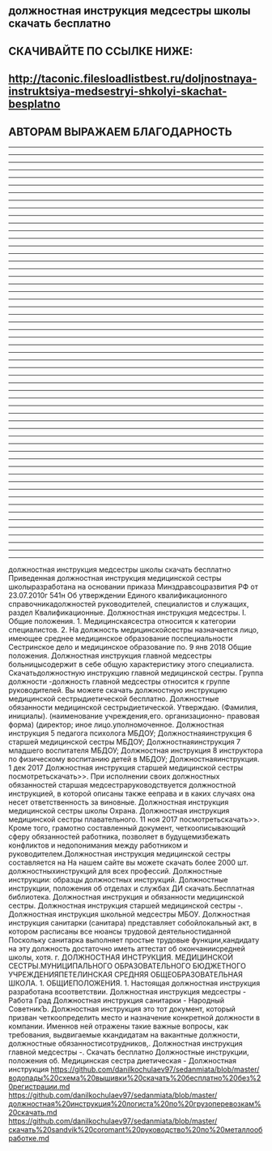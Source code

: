 должностная инструкция медсестры школы скачать бесплатно
--------------------------------------------------
СКАЧИВАЙТЕ ПО ССЫЛКЕ НИЖЕ:
--------------------------------------------------
http://taconic.filesloadlistbest.ru/doljnostnaya-instruktsiya-medsestryi-shkolyi-skachat-besplatno
--------------------------------------------------
АВТОРАМ ВЫРАЖАЕМ БЛАГОДАРНОСТЬ
--------------------------------------------------
--------------------------------------------------
--------------------------------------------------
--------------------------------------------------
--------------------------------------------------
--------------------------------------------------
--------------------------------------------------
--------------------------------------------------
--------------------------------------------------
--------------------------------------------------
--------------------------------------------------
--------------------------------------------------
--------------------------------------------------
--------------------------------------------------
--------------------------------------------------
--------------------------------------------------
--------------------------------------------------
--------------------------------------------------
--------------------------------------------------
--------------------------------------------------
--------------------------------------------------
--------------------------------------------------
--------------------------------------------------
--------------------------------------------------
--------------------------------------------------
--------------------------------------------------
--------------------------------------------------
--------------------------------------------------
--------------------------------------------------
--------------------------------------------------
--------------------------------------------------
--------------------------------------------------
--------------------------------------------------
--------------------------------------------------
--------------------------------------------------
--------------------------------------------------
--------------------------------------------------
--------------------------------------------------
--------------------------------------------------
--------------------------------------------------
--------------------------------------------------
--------------------------------------------------
--------------------------------------------------
--------------------------------------------------
--------------------------------------------------
--------------------------------------------------
--------------------------------------------------
--------------------------------------------------
--------------------------------------------------
--------------------------------------------------
--------------------------------------------------
--------------------------------------------------
--------------------------------------------------
--------------------------------------------------
--------------------------------------------------
--------------------------------------------------
должностная инструкция медсестры школы скачать бесплатно Приведенная должностная инструкция медицинской сестры школыразработана на основании приказа Минздравсоцразвития РФ от 23.07.2010г 541н Об утверждении Единого квалификационного справочникадолжностей руководителей, специалистов и служащих, раздел Квалификационные. Должностная инструкция медсестры. I. Общие положения. 1. Медицинскаясестра относится к категории специалистов. 2. На должность медицинскойсестры назначается лицо, имеющее среднее медицинское образование поспециальности Сестринское дело и медицинское образование по. 9 янв 2018  Общие положения. Должностная инструкция главной медсестры больницысодержит в себе общую характеристику этого специалиста. Скачатьдолжностную инструкцию главной медицинской сестры. Группа должности -должность главной медсестры относится к группе руководителей. Вы можете скачать должностную инструкцию медицинской сестрыдиетической бесплатно. Должностные обязанности медицинской сестрыдиетической. Утверждаю. (Фамилия, инициалы). (наименование учреждения,его. организационно- правовая форма) (директор; иное лицо.уполномоченное. Должностная инструкция  5 педагога  психолога МБДОУ; Должностнаяинструкция  6 старшей медицинской сестры МБДОУ; Должностнаяинструкция 7 младшего воспитателя МБДОУ; Должностная инструкция 8 инструктора по физическому воспитанию детей в МБДОУ; Должностнаяинструкция. 1 дек 2017  Должностная инструкция старшей медицинской сестры посмотретьскачать>>. При исполнении своих должностных обязанностей старшая медсестраруководствуется должностной инструкцией, в которой описаны также ееправа и в каких случаях она несет ответственность за виновные. Должностная инструкция медицинской сестры школы  Охрана. Должностная инструкция медицинской сестры плавательного. 11 ноя 2017  посмотретьскачать>>. Кроме того, грамотно составленный документ, четкоописывающий сферу обязанностей работника, позволяет в будущемизбежать конфликтов и недопонимания между работником и руководителем.Должностная инструкция медицинской сестры составляется на
На нашем сайте вы можете скачать более 2000 шт. должностныхинструкций для всех профессий. Должностные инструкции: образцы должностных инструкций. Должностные инструкции, положения об отделах и службах ДИ скачать.Бесплатная библиотека. Должностная инструкция и обязанности медицинской сестры. Должностная инструкция старшей медицинской сестры -. Должностная инструкция школьной медсестры  МБОУ. Должностная инструкция санитарки (санитара) представляет собойлокальный акт, в котором расписаны все нюансы трудовой деятельностиданной  Поскольку санитарка выполняет простые трудовые функции,кандидату на эту должность достаточно иметь аттестат об окончаниисредней школы, хотя. г. ДОЛЖНОСТНАЯ ИНСТРУКЦИЯ. МЕДИЦИНСКОЙ СЕСТРЫ.МУНИЦИПАЛЬНОГО ОБРАЗОВАТЕЛЬНОГО БЮДЖЕТНОГО УЧРЕЖДЕНИЯПЕТЕЛИНСКАЯ СРЕДНЯЯ ОБЩЕОБРАЗОВАТЕЛЬНАЯ ШКОЛА. 1. ОБЩИЕПОЛОЖЕНИЯ. 1. Настоящая должностная инструкция разработана всоответствии. Должностная инструкция медсестры - Работа Град
Должностная инструкция санитарки - Народный СоветникЪ. Должностная инструкция  это тот документ, который призван четкоопределить место и назначение конкретной должности в компании. Именнов ней отражены такие важные вопросы, как требования, выдвигаемые ккандидатам на вакантные должности, должностные обязанностисотрудников,. Должностная инструкция главной медсестры -. Скачать бесплатно Должностные инструкции, положения об. Медицинская сестра диетическая - Должностная инструкция
https://github.com/danilkochulaev97/sedanmiata/blob/master/водопады%20схема%20вышивки%20скачать%20бесплатно%20без%20регистрации.md
https://github.com/danilkochulaev97/sedanmiata/blob/master/должностная%20инструкция%20логиста%20по%20грузоперевозкам%20скачать.md
https://github.com/danilkochulaev97/sedanmiata/blob/master/скачать%20sandvik%20coromant%20руководство%20по%20металлообработке.md